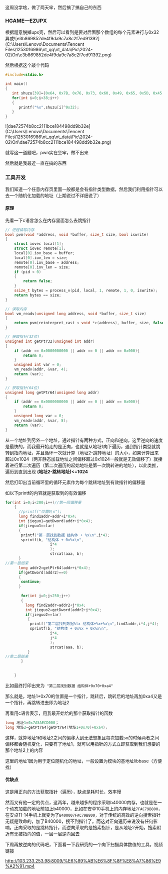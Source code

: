 这周没学啥，做了两天牢，然后搞了搞自己的东西

### HGAME—EZUPX

根据题意脱掉upx壳，然后可以看到是要对后面那个数组的每个元素进行与0x32异或![e3b869852de4f9da9c7a8c2f7ed91392](C:\Users\Lenovo\Documents\Tencent Files\1253016986\nt_qq\nt_data\Pic\2024-02\Ori\e3b869852de4f9da9c7a8c2f7ed91392.png)

然后根据这个敲个代码

```c
#include<stdio.h>

int main()
{
   int shuzu[39]={0x64, 0x7B, 0x76, 0x73, 0x60, 0x49, 0x65, 0x5D, 0x45, 0x13, 0x6B,2, 0x47,0x6D, 0x59, 0x5C, 2, 0x45, 0x6D, 6, 0x6D, 0x5E, 3,0x46,0x46, 0x5E, 1, 0x6D, 2, 0x54, 0x6D, 0x67, 0x62, 0x6A,0x13, 0x4F, 0x32, 0xB};
   for(int i=0;i<38;i++)
   {
      printf("%x",shuzu[i]^0x32);
   }
}
```

![dae72574b8cc2111bce184498dd9b32e](C:\Users\Lenovo\Documents\Tencent Files\1253016986\nt_qq\nt_data\Pic\2024-02\Ori\dae72574b8cc2111bce184498dd9b32e.png)



就写这一道题吧，pwn实在坐牢，做不出来

然后就是我最近一直在搞的东西

### 工具开发

我们知道一个任意内存页里面一般都是会有指针类型数据，然后我们利用指针可以去一个随机化加载的地址（上期说过不详细说了）

#### 原理

先看一下c语言怎么在内存里面怎么去跳指针

```c
// 进程读写内存
bool pvm(void *address, void *buffer, size_t size, bool iswrite)
{
	struct iovec local[1];
	struct iovec remote[1];
	local[0].iov_base = buffer;
	local[0].iov_len = size;
	remote[0].iov_base = address;
	remote[0].iov_len = size;
	if (pid < 0)
	{
		return false;
	}
	ssize_t bytes = process_v(pid, local, 1, remote, 1, 0, iswrite);
	return bytes == size;
}

// 读取内存
bool vm_readv(unsigned long address, void *buffer, size_t size)
{
	return pvm(reinterpret_cast < void *>(address), buffer, size, false);
}

// 获取指针(32位)
unsigned int getPtr32(unsigned int addr)
{
	if (addr == 0x0000000000 || addr == 0 || addr == 0x000){
        return 0;
    }
	unsigned int var = 0;
	vm_readv(addr, &var, 4);
	return (var);
}

// 获取指针(64位)
unsigned long getPtr64(unsigned long addr)
{
	if (addr == 0x0000000000 || addr == 0 || addr == 0x000){
        return 0;
    }
	unsigned long var = 0;
	vm_readv(addr, &var, 8);
	return (var);
}

```

从一个地址到另外一个地址，通过指针有两种方式，正向和逆向，这里逆向的速度是最快的，而我最开始走的是正向，也就是从地址1向下遍历，遇到指针类型就跳转到指向地址，并且循环一次就计算（地址2-跳转地址）的大小，如果计算出来超过0x1024（两非静态加载地址之间偏移超过0x1024一般就是无效偏移了）就接着进行第二次遍历（第二次遍历的起始地址是第一次跳转进的地址），以此类推，遍历到直到出现 **(地址2-跳转地址)<=1024**

然后打印出当前循环里的循环元素作为每个跳转地址到有效指针的偏移量

如以下printf的内容就是获取到的有效偏移

```c
for(int i=0;i<200;i++)//第一层偏移量
	{
	  //printf("位置0\n");
	  long find1addr=addr+i*0x4;
	  int jieguo1=getDword(addr+i*0x4);
	  if(jieguo1==tar)
      {
	   printf("第一层找到数据 结构体 + %x\n",i*4);
	   sprintf(b, "结构体 + 0x%x\n",
			        i*4
				    );
				    strcat(aaa, b);
      }
//第一层结束      
      long addr2=getPtr64(addr+i*0x4);
      if(getDword(addr2)==0)
      {
       continue;
      }
      
       for(int j=0;j<250;j++)
       { 
         long find2addr=addr2+j*0x4;
         int jieguo2=getDword(addr2+j*0x4);     
         if(jieguo2==tar)
          {
	       printf("第二层找到数据%lx 结构体+%x+%x\n",find2addr,i*4,j*4); 
	       sprintf(b, "结构体 + 0x%x + 0x%x\n",
			        i*4,
			        j*4
				    );
				    strcat(aaa, b);
          }
//第二层结束     
       }
       
     
	}
```

比如最终打印出来为` "第二层找到数据 结构体+0x70+0xa4"`

那么就是，地址1+0x70的位置是一个指针，跳转后，跳转后的地址再加0xa4又是一个指针，再跳转进去即为地址2

再看用c语言表示，用我最开始给的那个获取指针的函数

```c
long 地址1=0x7A5AECD000；
long 地址2=getPtr64(getPtr64(地址1+0x70)+0xa4);
```

这样，就算地址1和地址2之间的偏移大到无法想象且每次加载so的时候两者之间偏移都会随机变化，只要有了地址1，就可以用指针的方式立即获取到我们想要的那个地址2上的内容

这里的地址1因为用于定位随机化的地址，一般设置为模块的基地址libbase（方便找）

#### 优缺点

这是用正向的方法获取指针（遍历），缺点是耗时长，效率慢

然而又有他一定的优点，这两年，越来越多的程序采取b40000内存，也就是在一个动态加载的地址前加上b40000，比如在安卓10手机上的内存地址`7FAC79B800`，在安卓11-14手机上就变为了`B400007FAC79B800`，对于传统的高效的逆向搜索指针无疑是致命的，加了B40000，搜不到指针了。而这对正向遍历来说没有任何影响，正向采取的是跳转指针，而逆向采取的是搜索指针，是从地址2开始，搜索附近有无被指向的值，一层一层逆向回去

下周再放逆向的代码吧，下面看一下我研究的一个向下扫描具体数值的工具，视频链接

http://103.233.253.98:8009/%E6%89%AB%E6%8F%8F%E8%A7%86%E9%A2%91.mp4